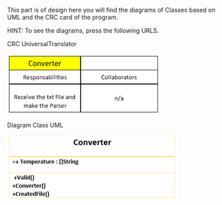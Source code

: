 
This part is of design here you will find the diagrams of Classes based on UML and the CRC card of the program.

HINT: To see the diagrams, press the following URLS.

   CRC UniversalTranslator 
    
   ![May The Force Be With You](./Image%20Diagrams/CRC_UniversalTranslator.png)

   Diagram Class UML

   ![May The Force Be With You](./Image%20Diagrams/Diagram_Class_UniversalTranslator.png)